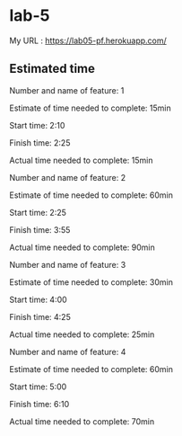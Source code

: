 # lab-5

My URL : https://lab05-pf.herokuapp.com/



## Estimated time

Number and name of feature: 1

Estimate of time needed to complete: 15min

Start time: 2:10

Finish time: 2:25

Actual time needed to complete: 15min



Number and name of feature: 2

Estimate of time needed to complete: 60min

Start time: 2:25

Finish time: 3:55

Actual time needed to complete: 90min



Number and name of feature: 3

Estimate of time needed to complete: 30min

Start time: 4:00

Finish time: 4:25

Actual time needed to complete: 25min




Number and name of feature: 4

Estimate of time needed to complete: 60min

Start time: 5:00

Finish time: 6:10

Actual time needed to complete: 70min